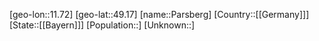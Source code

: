 ﻿---
location: [49.17,11.72]
type: City
tags:
- geo/City


SpocWebEntityId: 33253
isDeleted: false
confidential: public

---
[geo-lon::11.72]
[geo-lat::49.17]
[name::Parsberg]
[Country::[[Germany]]]
[State::[[Bayern]]]
[Population::]
[Unknown::]

